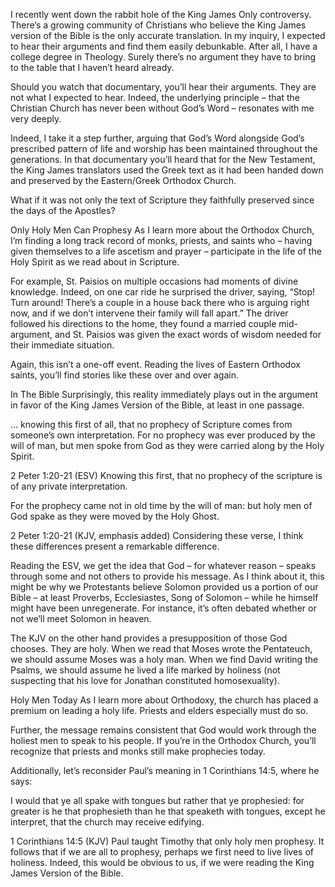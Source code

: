I recently went down the rabbit hole of the King James Only controversy. There’s a growing community of Christians who believe the King James version of the Bible is the only accurate translation. In my inquiry, I expected to hear their arguments and find them easily debunkable. After all, I have a college degree in Theology. Surely there’s no argument they have to bring to the table that I haven’t heard already.


Should you watch that documentary, you’ll hear their arguments. They are not what I expected to hear. Indeed, the underlying principle – that the Christian Church has never been without God’s Word – resonates with me very deeply.

Indeed, I take it a step further, arguing that God’s Word alongside God’s prescribed pattern of life and worship has been maintained throughout the generations. In that documentary you’ll heard that for the New Testament, the King James translators used the Greek text as it had been handed down and preserved by the Eastern/Greek Orthodox Church.

What if it was not only the text of Scripture they faithfully preserved since the days of the Apostles?

Only Holy Men Can Prophesy
As I learn more about the Orthodox Church, I’m finding a long track record of monks, priests, and saints who – having given themselves to a life ascetism and prayer – participate in the life of the Holy Spirit as we read about in Scripture.

For example, St. Paisios on multiple occasions had moments of divine knowledge. Indeed, on one car ride he surprised the driver, saying, “Stop! Turn around! There’s a couple in a house back there who is arguing right now, and if we don’t intervene their family will fall apart.” The driver followed his directions to the home, they found a married couple mid-argument, and St. Paisios was given the exact words of wisdom needed for their immediate situation.


Again, this isn’t a one-off event. Reading the lives of Eastern Orthodox saints, you’ll find stories like these over and over again.

In The Bible
Surprisingly, this reality immediately plays out in the argument in favor of the King James Version of the Bible, at least in one passage.

… knowing this first of all, that no prophecy of Scripture comes from someone’s own interpretation. For no prophecy was ever produced by the will of man, but men spoke from God as they were carried along by the Holy Spirit.

2 Peter 1:20-21 (ESV)
Knowing this first, that no prophecy of the scripture is of any private interpretation.

For the prophecy came not in old time by the will of man: but holy men of God spake as they were moved by the Holy Ghost.

2 Peter 1:20-21 (KJV, emphasis added)
Considering these verse, I think these differences present a remarkable difference.

Reading the ESV, we get the idea that God – for whatever reason – speaks through some and not others to provide his message. As I think about it, this might be why we Protestants believe Solomon provided us a portion of our Bible – at least Proverbs, Ecclesiastes, Song of Solomon – while he himself might have been unregenerate. For instance, it’s often debated whether or not we’ll meet Solomon in heaven.

The KJV on the other hand provides a presupposition of those God chooses. They are holy. When we read that Moses wrote the Pentateuch, we should assume Moses was a holy man. When we find David writing the Psalms, we should assume he lived a life marked by holiness (not suspecting that his love for Jonathan constituted homosexuality).

Holy Men Today
As I learn more about Orthodoxy, the church has placed a premium on leading a holy life. Priests and elders especially must do so.

Further, the message remains consistent that God would work through the holiest men to speak to his people. If you’re in the Orthodox Church, you’ll recognize that priests and monks still make prophecies today.


Additionally, let’s reconsider Paul’s meaning in 1 Corinthians 14:5, where he says:

I would that ye all spake with tongues but rather that ye prophesied: for greater is he that prophesieth than he that speaketh with tongues, except he interpret, that the church may receive edifying.

1 Corinthians 14:5 (KJV)
Paul taught Timothy that only holy men prophesy. It follows that if we are all to prophesy, perhaps we first need to live lives of holiness. Indeed, this would be obvious to us, if we were reading the King James Version of the Bible.